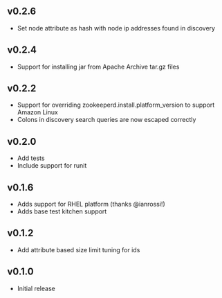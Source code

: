 ## v0.2.6
* Set node attribute as hash with node ip addresses found in discovery

## v0.2.4
* Support for installing jar from Apache Archive tar.gz files

## v0.2.2
* Support for overriding zookeeperd.install.platform_version to support Amazon Linux
* Colons in discovery search queries are now escaped correctly

## v0.2.0
* Add tests
* Include support for runit

## v0.1.6
* Adds support for RHEL platform (thanks @ianrossi!)
* Adds base test kitchen support

## v0.1.2
* Add attribute based size limit tuning for ids

## v0.1.0
* Initial release
